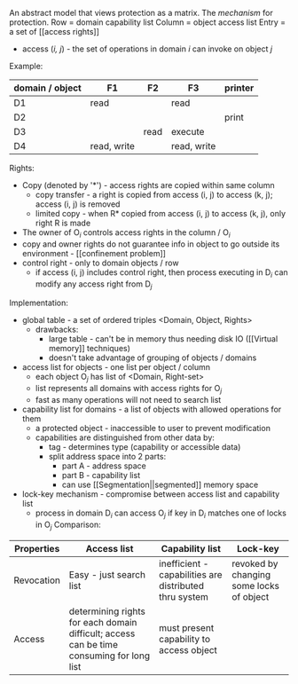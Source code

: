 An abstract model that views protection as a matrix. The *mechanism* for protection.
Row = domain capability list
Column = object access list
Entry = a set of [[access rights]]
- access (*i, j*) - the set of operations in domain *i* can invoke on object *j*

Example:

| domain / object | F1   | F2   | F3      | printer |
| --------------- | ---- | ---- | ------- | ------- |
| D1              | read |      | read    |         |
| D2              |      |      |         | print   |
| D3              |      | read | execute |         |
| D4 | read, write |      | read, write |         |

Rights:
- Copy (denoted by '\*') - access rights are copied within same column
	- copy transfer - a right is copied from access (i, j) to access (k, j); access (i,  j) is removed
	- limited copy - when R* copied from access (i, j) to access (k, j), only right R is made
- The owner of O$_i$ controls access rights in the column / O$_i$
- copy and owner rights do not guarantee info in object to go outside its environment - [[confinement problem]]
- control right - only to domain objects / row
	- if access (i, j) includes control right, then process executing in D$_i$ can modify any access right from D$_j$

Implementation:
- global table - a set of ordered triples <Domain, Object, Rights>
	- drawbacks:
		- large table - can't be in memory thus needing disk IO ([[Virtual memory]] techniques)
		- doesn't take advantage of grouping of objects / domains
- access list for objects - one list per object / column
	- each object O$_j$ has list of <Domain, Right-set>
	- list represents all domains with access rights for O$_j$
	- fast as many operations will not need to search list
- capability list for domains - a list of objects with allowed operations for them
	- a protected object - inaccessible to user to prevent modification
	- capabilities are distinguished from other data by:
		- tag - determines type (capability or accessible data)
		- split address space into 2 parts:
			- part A - address space
			- part B - capability list
			- can use [[Segmentation||segmented]] memory space
- lock-key mechanism - compromise between access list and capability list
	- process in domain D$_i$ can access O$_j$ if key in D$_i$ matches one of locks in O$_j$
Comparison:

| Properties | Access list                                  | Capability list                                        | Lock-key                                 |
| ---------- | -------------------------------------------- | ------------------------------------------------------ | ---------------------------------------- |
| Revocation | Easy - just search list                      | inefficient - capabilities are distributed thru system | revoked by changing some locks of object |
| Access     | determining rights for each domain difficult; access can be time consuming for long list | must present capability to access object               |                                          |


